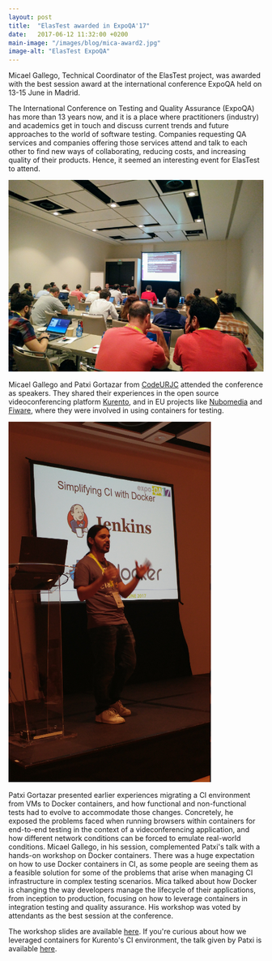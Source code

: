 ```yaml
---
layout: post
title:  "ElasTest awarded in ExpoQA'17"
date:   2017-06-12 11:32:00 +0200
main-image: "/images/blog/mica-award2.jpg"
image-alt: "ElasTest ExpoQA"
---
```


Micael Gallego, Technical Coordinator of the ElasTest project, was awarded with the best session award at the international conference ExpoQA held on 13-15 June in Madrid.

The International Conference on Testing and Quality Assurance (ExpoQA) has more than 13 years now, and it is a place where practitioners (industry) and academics get in touch and discuss current trends and future approaches to the world of software testing. Companies requesting QA services and companies offering those services attend and talk to each other to find new ways of collaborating, reducing costs, and increasing quality of their products. Hence, it seemed an interesting event for ElasTest to attend.

![Mica presenting](/images/blog/mica-presenting-small.jpg)

Micael Gallego and Patxi Gortazar from [CodeURJC](http://www.codeurjc.es/) attended the conference as speakers. They shared their experiences in the open source videoconferencing platform [Kurento](http://www.kurento.org), and in EU projects like [Nubomedia](http://www.nubomedia.eu) and [Fiware](https://www.fiware.org/), where they were involved in using containers for testing. 

![Patxi presenting](/images/blog/patxi-presenting-small.jpg)

Patxi Gortazar presented earlier experiences migrating a CI environment from VMs to Docker containers, and how functional and non-functional tests had to evolve to accommodate those changes. Concretely, he exposed the problems faced when running browsers within containers for end-to-end testing in the context of a videconferencing application, and how different network conditions can be forced to emulate real-world conditions. Micael Gallego, in his session, complemented Patxi's talk with a hands-on workshop on Docker containers. There was a huge expectation on how to use Docker containers in CI, as some people are seeing them as a feasible solution for some of the problems that arise when managing CI infrastructure in complex testing scenarios. Mica talked about how Docker is changing the way developers manage the lifecycle of their applications, from inception to production, focusing on how to leverage containers in integration testing and quality assurance. His workshop was voted by attendants as the best session at the conference. 

The workshop slides are available [here](https://www.slideshare.net/micaelgallego/using-docker-to-build-and-test-in-your-laptop-and-jenkins). If you're curious about how we leveraged containers for Kurento's CI environment, the talk given by Patxi is available [here](https://es.slideshare.net/FranciscoGortzar/docker-ci).

